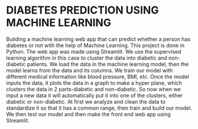 # DIABETES PREDICTION USING MACHINE LEARNING

Building a machine learning web app that can predict whether a person has diabetes or not with the help of Machine Learning. This project is done in Python. The web app was made using Streamlit. We use the supervised learning algorithm in this case to cluster the data into diabetic and non-diabetic patients. We load the data in the machine learning model, then the model learns from the data and its columns. We train our model with different medical information like blood pressure, BMI, etc. Once the model inputs the data, it plots the data in a graph to make a hyper plane, which clusters the data in 2 parts-diabetic and non-diabetic. So now when we input a new data it will automatically put it into one of the clusters, either diabetic or non-diabetic. At first we analyze and clean the data to standardize it so that it has a common range, then train and build our model. We then test our model and then make the front end web app using Streamlit. 


